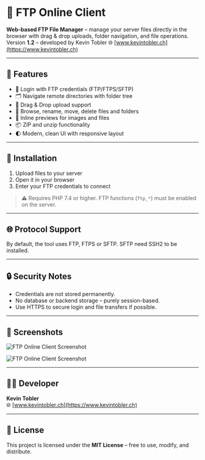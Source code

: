 # 📁 FTP Online Client

**Web-based FTP File Manager** – manage your server files directly in the browser with drag & drop uploads, folder navigation, and file operations.  
Version **1.2** – developed by Kevin Tobler 🌐 [www.kevintobler.ch](https://www.kevintobler.ch)

---

## 🚀 Features

- 🔐 Login with FTP credentials (FTP/FTPS/SFTP)
- 🗂️ Navigate remote directories with folder tree
- 📂 Drag & Drop upload support
- 🧭 Browse, rename, move, delete files and folders
- 📄 Inline previews for images and files
- 📦 ZIP and unzip functionality
- 🌓 Modern, clean UI with responsive layout

---

## 🔧 Installation

1. Upload files to your server
2. Open it in your browser
3. Enter your FTP credentials to connect

> ⚠️ Requires PHP 7.4 or higher. FTP functions (`ftp_*`) must be enabled on the server.

---

## 🌐 Protocol Support

By default, the tool uses FTP, FTPS or SFTP. SFTP need SSH2 to be installed.

---

## 🔒 Security Notes

- Credentials are not stored permanently.
- No database or backend storage – purely session-based.
- Use HTTPS to secure login and file transfers if possible.

---

## 📸 Screenshots

![FTP Online Client Screenshot](https://online.kevintobler.ch/projectimages/FTPOnlineClientLogin.png)

![FTP Online Client Screenshot](https://online.kevintobler.ch/projectimages/FTPOnlineClientBrowser.png)

---

## 🧑‍💻 Developer

**Kevin Tobler**  
🌐 [www.kevintobler.ch](https://www.kevintobler.ch)

---

## 📜 License

This project is licensed under the **MIT License** – free to use, modify, and distribute.
